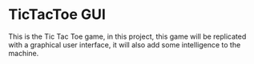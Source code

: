 # TicTacToe GUI

This is the Tic Tac Toe game, in this project, this game will be replicated with a graphical user interface, it will also add some intelligence to the machine.